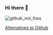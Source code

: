 ### Hi there 👋

![github_not_foss](https://user-images.githubusercontent.com/63428105/230638086-d033fa13-8c09-4398-84b1-27c13d00fd9c.png)

[Alternatives to Github](https://alternativeto.net/software/github/)
<!--
**theRoboxx/theRoboxx** is a ✨ _special_ ✨ repository because its `README.md` (this file) appears on your GitHub profile.

Here are some ideas to get you started:

- 🔭 I’m currently working on ...
- 🌱 I’m currently learning ...
- 👯 I’m looking to collaborate on ...
- 🤔 I’m looking for help with ...
- 💬 Ask me about ...
- 📫 How to reach me: ...
- 😄 Pronouns: ...
- ⚡ Fun fact: ...
-->
